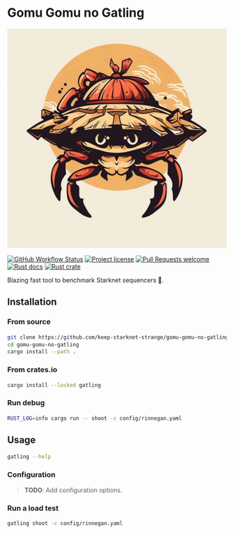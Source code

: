 # Gomu Gomu no Gatling

<p align="center">
  <img src="./docs/images/gomu-gomu.png" width="512">
</p>


[![GitHub Workflow Status](https://github.com/keep-starknet-strange/gomu-gomu-no-gatling/actions/workflows/test.yml/badge.svg)](https://github.com/keep-starknet-strange/gomu-gomu-no-gatling/actions/workflows/test.yml)
[![Project license](https://img.shields.io/github/license/keep-starknet-strange/gomu-gomu-no-gatling.svg?style=flat-square)](LICENSE)
[![Pull Requests welcome](https://img.shields.io/badge/PRs-welcome-ff69b4.svg?style=flat-square)](https://github.com/keep-starknet-strange/gomu-gomu-no-gatling/issues?q=is%3Aissue+is%3Aopen+label%3A%22help+wanted%22)
[![Rust docs](https://docs.rs/anthropic/badge.svg)](https://docs.rs/gatling)
[![Rust crate](https://img.shields.io/crates/v/galing.svg)](https://crates.io/crates/gatling)

Blazing fast tool to benchmark Starknet sequencers 🦀.

## Installation

### From source

```bash
git clone https://github.com/keep-starknet-strange/gomu-gomu-no-gatling
cd gomu-gomu-no-gatling
cargo install --path .
```

### From crates.io

```bash
cargo install --locked gatling
```

### Run debug

```bash
RUST_LOG=info cargo run -- shoot -c config/rinnegan.yaml
```

## Usage

```bash
gatling --help
```

### Configuration

> **TODO**: Add configuration options.

### Run a load test

```bash
gatling shoot -c config/rinnegan.yaml
```
